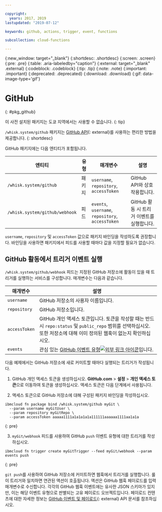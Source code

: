 ```yaml
---

copyright:
  years: 2017, 2019
lastupdated: "2019-07-12"

keywords: github, actions, trigger, event, functions

subcollection: cloud-functions

---
```


{:new_window: target="_blank"}
{:shortdesc: .shortdesc}
{:screen: .screen}
{:pre: .pre}
{:table: .aria-labeledby="caption"}
{:external: target="_blank" .external}
{:codeblock: .codeblock}
{:tip: .tip}
{:note: .note}
{:important: .important}
{:deprecated: .deprecated}
{:download: .download}
{:gif: data-image-type='gif'}


# GitHub
{: #pkg_github}

이 사전 설치된 패키지는 도쿄 지역에서는 사용할 수 없습니다.
{: tip}

`/whisk.system/github` 패키지는 [GitHub API](https://developer.github.com/){: external}를 사용하는 편리한 방법을 제공합니다.
{: shortdesc}

GitHub 패키지에는 다음 엔티티가 포함됩니다.

|엔티티 |유형 |매개변수 |설명 |
| --- | --- | --- | --- |
| `/whisk.system/github` |패키지 |`username`, `repository`, `accessToken` |GitHub API와 상호작용합니다. |
|`/whisk.system/github/webhook` |피드 |`events`, `username`, `repository`, `accessToken` |GitHub 활동 시 트리거 이벤트를 실행합니다. |

`username`, `repository` 및 `accessToken` 값으로 패키지 바인딩을 작성하도록 권장합니다.  바인딩을 사용하면 패키지에서 피드를 사용할 때마다 값을 지정할 필요가 없습니다.

## GitHub 활동에서 트리거 이벤트 실행

`/whisk.system/github/webhook` 피드는 지정된 GitHub 저장소에 활동이 있을 때 트리거를 실행하는 서비스를 구성합니다. 매개변수는 다음과 같습니다.

|매개변수 |설명 |
| --- | --- |
|`username` |GitHub 저장소의 사용자 이름입니다. |
|`repository` |GitHub 저장소입니다. |
|`accessToken` |GitHub 개인 액세스 토큰입니다. 토큰을 작성할 때는 반드시 `repo:status` 및 `public_repo` 범위를 선택하십시오. 또한 저장소에 대해 이미 정의된 웹훅이 없는지 확인하십시오. |
|`events` |관심 있는 [GitHub 이벤트 유형![외부 링크 아이콘](../icons/launch-glyph.svg "외부 링크 아이콘")](https://developer.github.com/v3/activity/events/types/)입니다. |

다음 예제에서는 GitHub 저장소에 새로 커미트할 때마다 실행되는 트리거가 작성됩니다.

1. GitHub 개인 액세스 토큰을 생성하십시오. **GitHub.com** > **설정** > **개인 액세스 토큰**으로 이동하여 토큰을 생성하십시오. 액세스 토큰은 다음 단계에서 사용됩니다.

2. 액세스 토큰으로 GitHub 저장소에 대해 구성된 패키지 바인딩을 작성하십시오.
  ```
  ibmcloud fn package bind /whisk.system/github myGit \
    --param username myGitUser \
    --param repository myGitRepo \
    --param accessToken aaaaa1111a1a1a1a1a111111aaaaaa1111aa1a1a
  ```
  {: pre}

3. `myGit/webhook` 피드를 사용하여 GitHub `push` 이벤트 유형에 대한 트리거를 작성하십시오.
  ```
  ibmcloud fn trigger create myGitTrigger --feed myGit/webhook --param events push
  ```
  {: pre}

  `git push`를 사용하여 GitHub 저장소에 커미트하면 웹훅에서 트리거를 실행합니다. 룰이 트리거와 일치하면 연관된 액션이 호출됩니다. 액션은 GitHub 웹훅 페이로드를 입력 매개변수로 수신합니다. 각각의 GitHub 웹훅 이벤트에는 유사한 JSON 스키마가 있지만, 이는 해당 이벤트 유형으로 판별되는 고유 페이로드 오브젝트입니다. 페이로드 컨텐츠에 대한 자세한 정보는 [GitHub 이벤트 및 페이로드](https://developer.github.com/v3/activity/events/types/){: external} API 문서를 참조하십시오.



